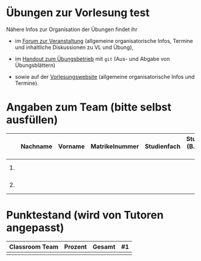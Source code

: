 # Übungen zur Vorlesung test

Nähere Infos zur Organisation der Übungen findet ihr

- im [Forum zur Veranstaltung](https://forum-db.informatik.uni-tuebingen.de/)
    (allgemeine organisatorische Infos, Termine und inhaltliche Diskussionen zu VL und Übung),

- im [Handout zum Übungsbetrieb](handout-git.pdf) mit `git`
    (Aus- und Abgabe von Übungsblättern)

- sowie auf der [Vorlesungswebsite](https://db.inf.uni-tuebingen.de/teaching.html)
    (allgemeine organisatorische Infos und Termine).

# Angaben zum Team (bitte selbst ausfüllen) 

|   | Nachname | Vorname | Matrikelnummer | Studienfach | Studiengang (B.Sc., M.Sc, ...) | Forum Username | Studentische E-Mail       |
|---|----------|---------|----------------|-------------|--------------------------------|----------------|---------------------------|
| 1.|          |         |                |             |                                |                | @student.uni-tuebingen.de |
| 2.|          |         |                |             |                                |                | @student.uni-tuebingen.de |
  
# Punktestand (wird von Tutoren angepasst)

| Classroom Team | Prozent     | Gesamt | #1   |
|----------------|-------------|--------|------|
|                |             |        |      |
